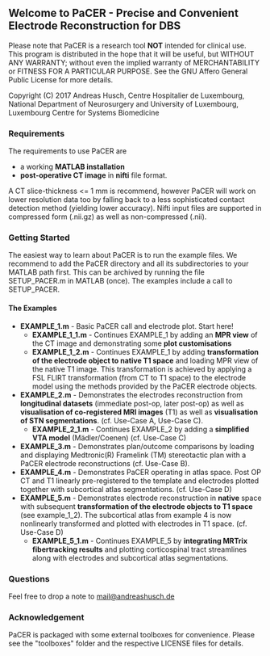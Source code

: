 ## Welcome to PaCER - Precise and Convenient Electrode Reconstruction for DBS

Please note that PaCER is a research tool **NOT** intended for clinical use.   
This program is distributed in the hope that it will be useful,
but WITHOUT ANY WARRANTY; without even the implied warranty of
MERCHANTABILITY or FITNESS FOR A PARTICULAR PURPOSE.  See the
GNU Affero General Public License for more details.

Copyright (C) 2017  Andreas Husch, 
					Centre Hospitalier de Luxembourg, National Department of Neurosurgery and
				    University of Luxembourg, Luxembourg Centre for Systems Biomedicine

### Requirements
The requirements to use PaCER are 
 *  a working **MATLAB installation**  
 *  **post-operative CT image** in **nifti** file format. 
 
A CT slice-thickness <= 1 mm is recommend, however PaCER will
work on lower resolution data too by falling back to a less sophisticated contact detection 
method (yielding lower accuracy). Nifti input files are supported in compressed form (.nii.gz) as
well as non-compressed (.nii).

### Getting Started
The easiest way to learn about PaCER is to run the example files. We recommend to add the
PaCER directory and all its subdirectories to your MATLAB path first. This can be 
archived by running the file SETUP_PACER.m in MATLAB (once). The examples include a call
to SETUP_PACER.

#### The Examples
 * **EXAMPLE_1.m** - Basic PaCER call and electrode plot. Start here!
    * **EXAMPLE_1_1.m** - Continues EXAMPLE_1 by adding an **MPR view** of the CT image and demonstrating some **plot customisations**
    * **EXAMPLE_1_2.m** - Continues EXAMPLE_1 by adding **transformation of the electrode object to native T1 space** and loading MPR view of the native T1 image. This transformation is achieved by applying a FSL FLIRT transformation (from CT to T1 space) to the electrode model using the methods provided by the PaCER electrode objects.
 * **EXAMPLE_2.m** - Demonstrates the electrodes reconstruction from **longitudinal datasets** (immediate post-op, later post-op) as well as **visualisation of co-registered MRI images** (T1) as well as **visualisation of STN segmentations**. (cf. Use-Case A, Use-Case C).
 	* **EXAMPLE_2_1.m** - Continues EXAMPLE_2 by adding a **simplified VTA model** (Mädler/Coenen) (cf. Use-Case C)
 * **EXAMPLE_3.m** - Demonstrates plan/outcome comparisons by loading and displaying Medtronic(R) Framelink (TM) stereotactic plan with a PaCER electrode reconstructions (cf. Use-Case B).
 * **EXAMPLE_4.m** - Demonstrates PaCER operating in atlas space. Post OP CT and T1 linearly pre-registered to the template and electrodes plotted together with subcortical atlas segmentations. (cf. Use-Case D)
 * **EXAMPLE_5.m** - Demonstrates electrode reconstruction in **native** space with subsequent **transformation of the electrode objects to T1 space** (see example_1_2). The subcortical atlas from example 4 is now nonlinearly transformed and plotted with electrodes in T1 space. (cf. Use-Case D)
   * **EXAMPLE_5_1.m** - Continues EXAMPLE_5 by **integrating MRTrix fibertracking results** and plotting corticospinal tract streamlines along with electrodes and subcortical atlas segmentations.

### Questions
Feel free to drop a note to mail@andreashusch.de

### Acknowledgement
PaCER is packaged with some external toolboxes for convenience. Please see the "toolboxes" folder and the respective LICENSE files for details.


